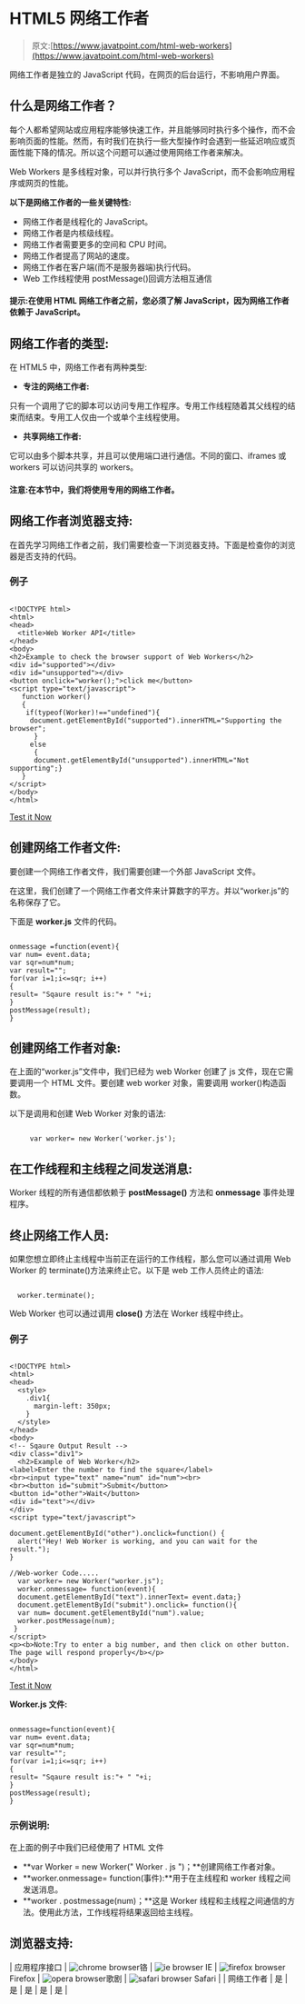 # HTML5 网络工作者

> 原文:[https://www.javatpoint.com/html-web-workers](https://www.javatpoint.com/html-web-workers)

网络工作者是独立的 JavaScript 代码，在网页的后台运行，不影响用户界面。

## 什么是网络工作者？

每个人都希望网站或应用程序能够快速工作，并且能够同时执行多个操作，而不会影响页面的性能。然而，有时我们在执行一些大型操作时会遇到一些延迟响应或页面性能下降的情况。所以这个问题可以通过使用网络工作者来解决。

Web Workers 是多线程对象，可以并行执行多个 JavaScript，而不会影响应用程序或网页的性能。

**以下是网络工作者的一些关键特性:**

*   网络工作者是线程化的 JavaScript。
*   网络工作者是内核级线程。
*   网络工作者需要更多的空间和 CPU 时间。
*   网络工作者提高了网站的速度。
*   网络工作者在客户端(而不是服务器端)执行代码。
*   Web 工作线程使用 postMessage()回调方法相互通信

#### 提示:在使用 HTML 网络工作者之前，您必须了解 JavaScript，因为网络工作者依赖于 JavaScript。

## 网络工作者的类型:

在 HTML5 中，网络工作者有两种类型:

*   **专注的网络工作者:**

只有一个调用了它的脚本可以访问专用工作程序。专用工作线程随着其父线程的结束而结束。专用工人仅由一个或单个主线程使用。

*   **共享网络工作者:**

它可以由多个脚本共享，并且可以使用端口进行通信。不同的窗口、iframes 或 workers 可以访问共享的 workers。

#### 注意:在本节中，我们将使用专用的网络工作者。

## 网络工作者浏览器支持:

在首先学习网络工作者之前，我们需要检查一下浏览器支持。下面是检查你的浏览器是否支持的代码。

### 例子

```

<!DOCTYPE html>
<html>
<head>
  <title>Web Worker API</title>
</head>
<body>
<h2>Example to check the browser support of Web Workers</h2>
<div id="supported"></div>
<div id="unsupported"></div>
<button onclick="worker();">click me</button>
<script type="text/javascript">
   function worker() 
   {
    if(typeof(Worker)!=="undefined"){
     document.getElementById("supported").innerHTML="Supporting the browser";
      }
     else
      {
      document.getElementById("unsupported").innerHTML="Not supporting";}
   }
</script>
</body>
</html>

```

[Test it Now](https://www.javatpoint.com/oprweb/test.jsp?filename=htmlwebworkers)

## 创建网络工作者文件:

要创建一个网络工作者文件，我们需要创建一个外部 JavaScript 文件。

在这里，我们创建了一个网络工作者文件来计算数字的平方。并以“worker.js”的名称保存了它。

下面是 **worker.js** 文件的代码。

```

onmessage =function(event){
var num= event.data;
var sqr=num*num;
var result="";
for(var i=1;i<=sqr; i++)
{
result= "Sqaure result is:"+ " "+i;
}
postMessage(result);
}

```

## 创建网络工作者对象:

在上面的“worker.js”文件中，我们已经为 web Worker 创建了 js 文件，现在它需要调用一个 HTML 文件。要创建 web worker 对象，需要调用 worker()构造函数。

以下是调用和创建 Web Worker 对象的语法:

```

     var worker= new Worker('worker.js');

```

## 在工作线程和主线程之间发送消息:

Worker 线程的所有通信都依赖于 **postMessage()** 方法和 **onmessage** 事件处理程序。

## 终止网络工作人员:

如果您想立即终止主线程中当前正在运行的工作线程，那么您可以通过调用 Web Worker 的 terminate()方法来终止它。以下是 web 工作人员终止的语法:

```

  worker.terminate(); 	

```

Web Worker 也可以通过调用 **close()** 方法在 Worker 线程中终止。

### 例子

```

<!DOCTYPE html>
<html>
<head>
  <style>
    .div1{
      margin-left: 350px;
    }
  </style>
</head>
<body>
<!-- Sqaure Output Result -->
<div class="div1">
  <h2>Example of Web Worker</h2>
<label>Enter the number to find the square</label>
<br><input type="text" name="num" id="num"><br>
<br><button id="submit">Submit</button>
<button id="other">Wait</button>
<div id="text"></div>
</div>
<script type="text/javascript">

document.getElementById("other").onclick=function() {
  alert("Hey! Web Worker is working, and you can wait for the result.");
}

//Web-worker Code.....
  var worker= new Worker("worker.js");
  worker.onmessage= function(event){
  document.getElementById("text").innerText= event.data;}
  document.getElementById("submit").onclick= function(){
  var num= document.getElementById("num").value;
  worker.postMessage(num);
 }
</script>
<p><b>Note:Try to enter a big number, and then click on other button. The page will respond properly</b></p>
</body>
</html>

```

[Test it Now](https://www.javatpoint.com/oprweb/test.jsp?filename=htmlwebworkers2)

**Worker.js 文件:**

```

onmessage=function(event){
var num= event.data;
var sqr=num*num;
var result="";
for(var i=1;i<=sqr; i++)
{
result= "Sqaure result is:"+ " "+i;
}
postMessage(result);
}

```

### 示例说明:

在上面的例子中我们已经使用了 HTML 文件

*   **var Worker = new Worker(" Worker . js ")；**创建网络工作者对象。
*   **worker.onmessage= function(事件):**用于在主线程和 worker 线程之间发送消息。
*   **worker . postmessage(num)；**这是 Worker 线程和主线程之间通信的方法。使用此方法，工作线程将结果返回给主线程。

## 浏览器支持:

| 应用程序接口 | ![chrome browser](../Images/4fbdc93dc2016c5049ed108e7318df19.png)铬 | ![ie browser](../Images/83dd23df1fe8373fd5bf054b2c1dd88b.png) IE | ![firefox browser](../Images/4f001fff393888a8a807ed29b28145d1.png) Firefox | ![opera browser](../Images/6cad4a592cc69a052056a0577b4aac65.png)歌剧 | ![safari browser](../Images/a0f6a9711a92203c5dc5c127fe9c9fca.png) Safari |
| 网络工作者 | 是 | 是 | 是 | 是 | 是 |